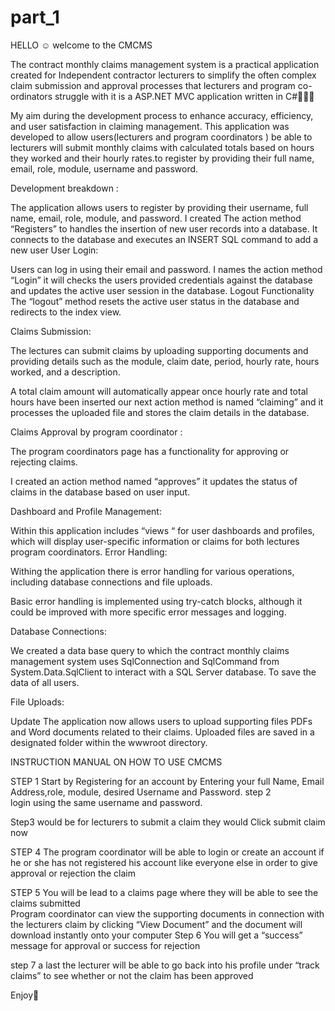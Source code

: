 # part_1

HELLO ☺️ welcome to the CMCMS


The contract monthly claims management system  is a practical application created for Independent contractor lecturers to simplify the often complex claim submission and approval processes that lecturers and program co-ordinators struggle with it is a ASP.NET MVC application written in C#👩🏾‍💻

My aim during the development process to enhance accuracy, efficiency, and user satisfaction in claiming management.
This application was developed to allow users(lecturers and program coordinators ) be able to lecturers will submit monthly claims with calculated totals based on hours they worked and their hourly rates.to register by providing their full name, email, role, module, username and password.

Development breakdown :

The application allows users to register by providing their username, full name, email, role, module, and password.
I created The action method “Registers” to handles the insertion of new user records into a database. It connects to the database and executes an INSERT SQL command to add a new user
User Login:

Users can log in using their email and password.
I names the action method “Login” it will checks the users provided credentials against the database and updates the active user session in the database.
Logout Functionality
The “logout” method resets the active user status in the database and redirects to the index view.

Claims Submission:

The lectures  can submit claims by uploading supporting documents and providing details such as the module, claim date, period, hourly rate, hours worked, and a description.

A total claim amount  will automatically appear once hourly rate and total hours have been inserted 
our next action method is named “claiming” and it processes the uploaded file and stores the claim details in the database.

Claims Approval by program coordinator :

The program coordinators page has a functionality for approving or rejecting claims.

I created an action method named “approves” it  updates the status of claims in the database based on user input.

Dashboard and Profile Management:

Within this application includes “views “ for user dashboards and profiles, which will display user-specific information or claims for both lectures  program coordinators.
Error Handling:

Withing the  application there is  error handling for various operations, including database connections and file uploads.

Basic error handling is implemented using try-catch blocks, although it could be improved with more specific error messages and logging.


Database Connections:

We created a data base query to which the contract monthly claims management system  uses SqlConnection and SqlCommand from System.Data.SqlClient to interact with a SQL Server database. To save the data of all users.


File Uploads:

Update The application now allows users to upload  supporting files PDFs and Word documents related to their claims.
Uploaded files are saved in a designated folder within the wwwroot directory.


INSTRUCTION MANUAL ON HOW TO USE CMCMS


STEP 1 
Start by Registering for an account by  Entering your full Name, Email Address,role, module, desired Username and Password.
step 2  
login using the same  username and password. 
 

Step3 would be for lecturers to submit a claim they would Click submit claim now 


STEP 4 The program coordinator will be able to login or create an account if he or she has not registered his account  like everyone else in order to give approval  or rejection the claim  

STEP 5 
You will be  lead to a claims page where they will be able to see the claims submitted  
Program coordinator can view the supporting documents in connection with the lecturers claim by clicking “View Document” and the document will download instantly onto your computer
Step 6 
You will get a “success” message for approval or success for rejection  


step 7 a
last the lecturer will be able to go back into his profile under “track claims” to see whether or not the claim has been approved 
 

Enjoy🌸




